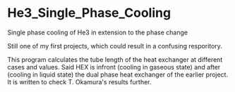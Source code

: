 # He3_Single_Phase_Cooling
Single phase cooling of He3 in extension to the phase change

Still one of my first projects, which could result in a confusing resporitory.

This program calculates the tube length of the heat exchanger at different cases and values. Said HEX is infront (cooling in gaseous state) and after (cooling in liquid state) the dual phase heat exchanger of the earlier project.
It is written to check T. Okamura's results further.
